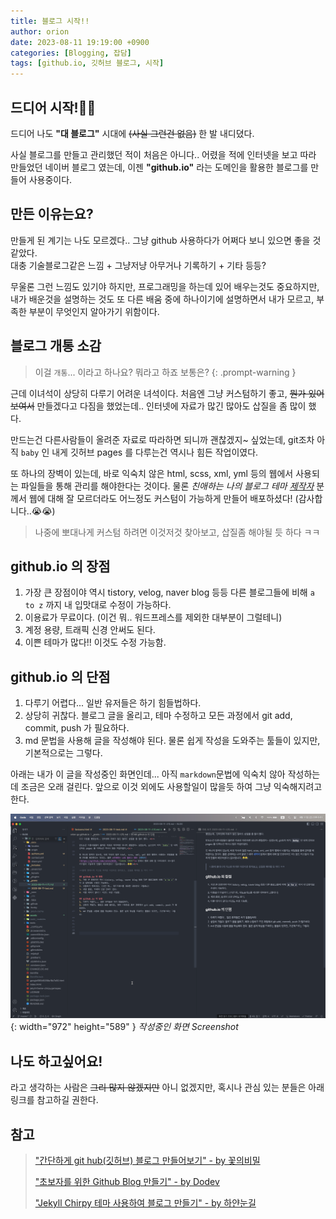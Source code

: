 ```yaml
---
title: 블로그 시작!!
author: orion
date: 2023-08-11 19:19:00 +0900
categories: [Blogging, 잡담]
tags: [github.io, 깃허브 블로그, 시작]
---
```


## 드디어 시작!🎉🎉
드디어 나도 **"대 블로그"** 시대에 ~~(사실 그런건 없음)~~ 한 발 내디뎠다.<br>

사실 블로그를 만들고 관리했던 적이 처음은 아니다.. 어렸을 적에 인터넷을 보고 따라 만들었던 네이버 블로그 였는데, 이젠  **"github.io"**  라는 도메인을 활용한 블로그를 만들어 사용중이다.<br>


## 만든 이유는요?
만들게 된 계기는 나도 모르겠다.. 그냥 github 사용하다가 어쩌다 보니 있으면 좋을 것 같았다.<br>
대충 기술블로그같은 느낌 + 그냥저냥 아무거나 기록하기 + 기타 등등?<br>

무울론 그런 느낌도 있기야 하지만, 프로그래밍을 하는데 있어 배우는것도 중요하지만, 내가 배운것을 설명하는 것도 또 다른 배움 중에 하나이기에 설명하면서 내가 모르고, 부족한 부분이 무엇인지 알아가기 위함이다. <br>


## 블로그 개통 소감
> 이걸 `개통`... 이라고 하나요? 뭐라고 하죠 보통은?
{: .prompt-warning }

근데 이녀석이 상당히 다루기 어려운 녀석이다. 처음엔 그냥 커스텀하기 좋고, ~~뭔가 있어보여서~~ 만들겠다고 다짐을 했었는데.. 인터넷에 자료가 많긴 많아도 삽질을 좀 많이 했다. <br>

만드는건 다른사람들이 올려준 자료로 따라하면 되니까 괜찮겠지~ 싶었는데, git조차 아직 `baby` 인 내게 깃허브 pages 를 다루는건 역시나 힘든 작업이였다.<br>

또 하나의 장벽이 있는데, 바로 익숙치 않은 html, scss, xml, yml 등의 웹에서 사용되는 파일들을 통해 관리를 해야한다는 것이다. 물론 *친애하는 나의 블로그 테마 [제작자](https://github.com/cotes2020, "Cotes 깃허브")* 분께서 웹에 대해 잘 모르더라도 어느정도 커스텀이 가능하게 만들어 배포하셨다! (감사합니다..😭😭)<br>

>나중에 뽀대나게 커스텀 하려면 이것저것 찾아보고, 삽질좀 해야될 듯 하다 ㅋㅋ

## github.io 의 장점
1. 가장 큰 장점이야 역시 tistory, velog, naver blog 등등 다른 블로그들에 비해 `a to z` 까지 내 입맛대로 수정이 가능하다.
2. 이용료가 무료이다. (이건 뭐.. 워드프레스를 제외한 대부분이 그럴테니)
3. 계정 용량, 트래픽 신경 안써도 된다. 
4. 이쁜 테마가 많다!! 이것도 수정 가능함.

## github.io 의 단점
1. 다루기 어렵다... 일반 유저들은 하기 힘들법하다. 
2. 상당히 귀찮다. 블로그 글을 올리고, 테마 수정하고 모든 과정에서 git add, commit, push 가 필요하다.
3. md 문법을 사용해 글을 작성해야 된다. 물론 쉽게 작성을 도와주는 툴들이 있지만, 기본적으로는 그렇다.

아래는 내가 이 글을 작성중인 화면인데... 아직 `markdown`문법에 익숙치 않아 작성하는데 조금은 오래 걸린다. 앞으로 이것 외에도 사용할일이 많을듯 하여 그냥 익숙해지려고 한다.<br>

![작성중인 Screenshot](/assets/img/posts/2023-08-11/시작/스크린샷.png){: width="972" height="589" }
_작성중인 화면 Screenshot_

## 나도 하고싶어요!
라고 생각하는 사람은 ~~그리 많지 않겠지만~~ 아니 없겠지만, 혹시나 관심 있는 분들은 아래 링크를 참고하길 권한다.<br>


## 참고
> ["간단하게 git hub(깃허브) 블로그 만들어보기" - by 꽃의비밀](https://www.omdroid.com/338)<br>
> 
> ["초보자를 위한 Github Blog 만들기" - by Dodev](https://wlqmffl0102.github.io/posts/Making-Git-blogs-for-beginners-1/)<br>
> 
> ["Jekyll Chirpy 테마 사용하여 블로그 만들기" - by 하얀눈길](https://www.irgroup.org/posts/jekyll-chirpy/)







